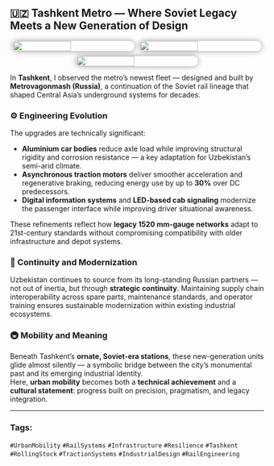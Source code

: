 ## 🇺🇿 Tashkent Metro — Where Soviet Legacy Meets a New Generation of Design

<div style="display:flex;flex-wrap:wrap;gap:10px;justify-content:center;">
  <img src="/alvin-site/JPG_VID/PXL_20230514_043757140.jpg?v=3"
       style="width:48%;border-radius:12px;box-shadow:0 0 12px rgba(0,0,0,0.4);">
  <img src="/alvin-site/JPG_VID/PXL_20230514_030019147.MP.jpg?v=3"
       style="width:48%;border-radius:12px;box-shadow:0 0 12px rgba(0,0,0,0.4);">
  <img src="/alvin-site/JPG_VID/PXL_20230514_041905860.jpg?v=3"
       style="width:48%;border-radius:12px;box-shadow:0 0 12px rgba(0,0,0,0.4);">
</div>

In **Tashkent**, I observed the metro’s newest fleet — designed and built by **Metrovagonmash (Russia)**, a continuation of the Soviet rail lineage that shaped Central Asia’s underground systems for decades.

### ⚙️ Engineering Evolution
The upgrades are technically significant:  
- **Aluminium car bodies** reduce axle load while improving structural rigidity and corrosion resistance — a key adaptation for Uzbekistan’s semi-arid climate.  
- **Asynchronous traction motors** deliver smoother acceleration and regenerative braking, reducing energy use by up to **30%** over DC predecessors.  
- **Digital information systems** and **LED-based cab signaling** modernize the passenger interface while improving driver situational awareness.  

These refinements reflect how **legacy 1520 mm-gauge networks** adapt to 21st-century standards without compromising compatibility with older infrastructure and depot systems.

### 🧭 Continuity and Modernization
Uzbekistan continues to source from its long-standing Russian partners — not out of inertia, but through **strategic continuity**. Maintaining supply chain interoperability across spare parts, maintenance standards, and operator training ensures sustainable modernization within existing industrial ecosystems.

### 🚇 Mobility and Meaning
Beneath Tashkent’s **ornate, Soviet-era stations**, these new-generation units glide almost silently — a symbolic bridge between the city’s monumental past and its emerging industrial identity.  
Here, **urban mobility** becomes both a **technical achievement** and a **cultural statement**: progress built on precision, pragmatism, and legacy integration.

---

### **Tags:**  
`#UrbanMobility` `#RailSystems` `#Infrastructure` `#Resilience` `#Tashkent` `#RollingStock` `#TractionSystems` `#IndustrialDesign` `#RailEngineering`
